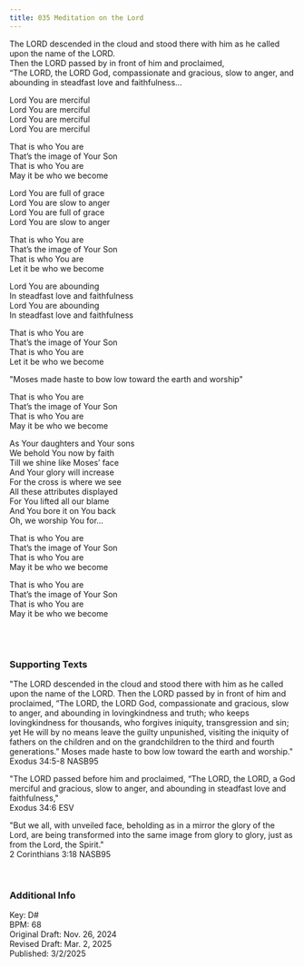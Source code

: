 ```yaml
---
title: 035 Meditation on the Lord
---
```


The LORD descended in the cloud and stood there with him as he called upon the name of the LORD. \
Then the LORD passed by in front of him and proclaimed, \
“The LORD, the LORD God, compassionate and gracious, slow to anger, and abounding in steadfast love and faithfulness...

Lord You are merciful \
Lord You are merciful \
Lord You are merciful \
Lord You are merciful

That is who You are \
That’s the image of Your Son \
That is who You are \
May it be who we become

Lord You are full of grace \
Lord You are slow to anger \
Lord You are full of grace \
Lord You are slow to anger
 
That is who You are \
That’s the image of Your Son \
That is who You are \
Let it be who we become

Lord You are abounding \
In steadfast love and faithfulness \
Lord You are abounding \
In steadfast love and faithfulness

That is who You are \
That’s the image of Your Son \
That is who You are \
Let it be who we become
	
"Moses made haste to bow low toward the earth and worship"

That is who You are \
That’s the image of Your Son \
That is who You are \
May it be who we become
  
As Your daughters and Your sons \
We behold You now by faith \
Till we shine like Moses’ face \
And Your glory will increase \
For the cross is where we see \
All these attributes displayed \
For You lifted all our blame \
And You bore it on You back \
Oh, we worship You for...

That is who You are \
That’s the image of Your Son \
That is who You are \
May it be who we become

That is who You are \
That’s the image of Your Son \
That is who You are \
May it be who we become


<br /> 

### Supporting Texts ###

"The LORD descended in the cloud and stood there with him as he called upon the name of the LORD. 
Then the LORD passed by in front of him and proclaimed, “The LORD, the LORD God, compassionate and gracious, slow to anger, and abounding in lovingkindness and truth; 
who keeps lovingkindness for thousands, who forgives iniquity, transgression and sin; yet He will by no means leave the guilty unpunished, visiting the iniquity of fathers on the children and on the grandchildren to the third and fourth generations.” 
Moses made haste to bow low toward the earth and worship." \
Exodus 34:5-8 NASB95

"The LORD passed before him and proclaimed, “The LORD, the LORD, a God merciful and gracious, slow to anger, and abounding in steadfast love and faithfulness," \
Exodus 34:6 ESV

"But we all, with unveiled face, beholding as in a mirror the glory of the Lord, are being transformed into the same image from glory to glory, just as from the Lord, the Spirit." \
2 Corinthians 3:18 NASB95

<br />

### Additional Info

Key: D# \
BPM: 68 \
Original Draft: Nov. 26, 2024 \
Revised Draft: Mar. 2, 2025 \
Published: 3/2/2025 
